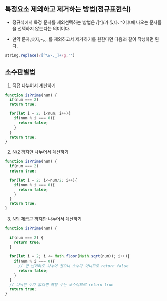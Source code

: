 ## 특정요소 제외하고 제거하는 방법(정규표현식)

- 정규식에서 특정 문자를 제외선택하는 방법은 /[^]/가 있다. ^이후에 나오는 문자들을 선택하지 않는다는 의미이다.

- 만약 문자,숫자,-,.,_를 제외하고서 제거하기를 원한다면 다음과 같이 작성하면 된다. 

```js
string.replace(/[^\w-._]+/g,'')
```




## 소수판별법

1. 직접 나누어서 계산하기
```js
function isPrime(num) {
  if(num === 2)
  return true;

  for(let i = 2; i<num; i++){
    if(num % i === 0){
      return false;
    }
  }
  return true;
}
```

2. N/2 까지만 나누어서 계산하기
```js
function isPrime(num) {
  if(num === 2)
  return true;

  for(let i = 2; i<=num/2; i++){
    if(num % i === 0){
      return false;
    }
  }
  return true;
}
```


3. N의 제곱근 까지만 나누어서 계산하기
```js
function isPrime(num) {
  
  if(num === 2) {
    return true;
  }
  
  for(let i = 2; i <= Math.floor(Math.sqrt(num)); i++){
    if(num % i === 0){
      // 한 번이라도 나누어 졌으니 소수가 아니므로 return false
      return false; 
    }
  }
  // 나눠진 수가 없다면 해당 수는 소수이므로 return true
  return true; 
}
```
 